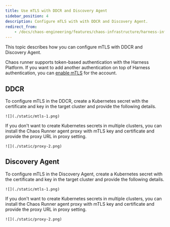 ```yaml
---
title: Use mTLS with DDCR and Discovery Agent
sidebar_position: 4
description: Configure mTLS with with DDCR and Discovery Agent.
redirect_from:
    - /docs/chaos-engineering/features/chaos-infrastructure/harness-infra/mtls-support
---
```


This topic describes how you can configure mTLS with DDCR and Discovery Agent.

Chaos runner supports token-based authentication with the Harness Platform. If you want to add another authentication on top of Harness authentication, you can [enable mTLS](https://developer.harness.io/docs/platform/delegates/secure-delegates/delegate-mtls-support/) for the account.

## DDCR

To configure mTLS in the DDCR, create a Kubernetes secret with the certificate and key in the target cluster and provide the following details.

    ![](./static/mtls-1.png)

If you don't want to create Kubernetes secrets in multiple clusters, you can install the Chaos Runner agent proxy with mTLS key and certificate and provide the proxy URL in proxy setting.

    ![](./static/proxy-2.png)


## Discovery Agent

To configure mTLS in the Discovery Agent, create a Kubernetes secret with the certificate and key in the target cluster and provide the following details.

    ![](./static/mtls-1.png)

If you don't want to create Kubernetes secrets in multiple clusters, you can install the Chaos Runner agent proxy with mTLS key and certificate and provide the proxy URL in proxy setting.

    ![](./static/proxy-2.png)


